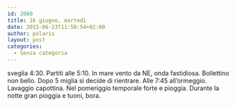 ```yaml
---
id: 2060
title: 16 giugno, martedì
date: 2015-06-23T11:58:54+02:00
author: polaris
layout: post
categories:
  - Senza categoria
---
```

sveglia 4:30. Partiti alle 5:10. In mare vento da NE, onda fastidiosa. Bollettino non bello. Dopo 5 miglia si decide di rientrare. Alle 7:45 all&#8217;ormeggio. Lavaggio capottina. Nel pomeriggio temporale forte e pioggia. Durante la notte gran pioggia e tuoni, bora.